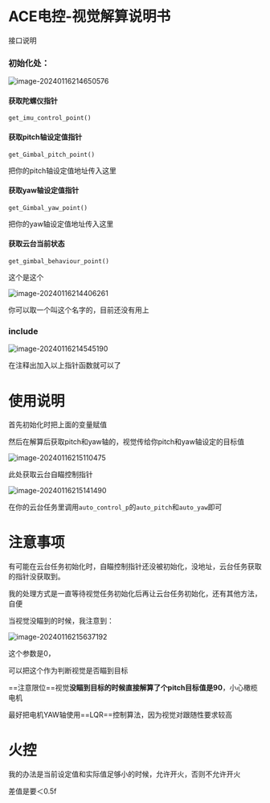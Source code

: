 # ACE电控-视觉解算说明书
接口说明

### 初始化处：

![image-20240116214650576](C:\Users\CAYON2022\AppData\Roaming\Typora\typora-user-images\image-20240116214650576.png)

#### 获取陀螺仪指针

`get_imu_control_point()`

#### 获取pitch轴设定值指针

 `get_Gimbal_pitch_point()`

把你的pitch轴设定值地址传入这里

#### 获取yaw轴设定值指针

`get_Gimbal_yaw_point()`

把你的yaw轴设定值地址传入这里

#### 获取云台当前状态

`get_gimbal_behaviour_point()`

这个是这个

![image-20240116214406261](C:\Users\CAYON2022\AppData\Roaming\Typora\typora-user-images\image-20240116214406261.png)

你可以取一个叫这个名字的，目前还没有用上

### include

![image-20240116214545190](C:\Users\CAYON2022\AppData\Roaming\Typora\typora-user-images\image-20240116214545190.png)

在注释出加入以上指针函数就可以了

# 使用说明

首先初始化时把上面的变量赋值

然后在解算后获取pitch和yaw轴的，视觉传给你pitch和yaw轴设定的目标值

![image-20240116215110475](C:\Users\CAYON2022\AppData\Roaming\Typora\typora-user-images\image-20240116215110475.png)

此处获取云台自瞄控制指针

![image-20240116215141490](C:\Users\CAYON2022\AppData\Roaming\Typora\typora-user-images\image-20240116215141490.png)

在你的云台任务里调用`auto_control_p`的`auto_pitch`和`auto_yaw`即可

# 注意事项

有可能在云台任务初始化时，自瞄控制指针还没被初始化，没地址，云台任务获取的指针没获取到。

我的处理方式是一直等待视觉任务初始化后再让云台任务初始化，还有其他方法，自便

当视觉没瞄到的时候，我注意到：

![image-20240116215637192](C:\Users\CAYON2022\AppData\Roaming\Typora\typora-user-images\image-20240116215637192.png)

这个参数是0，

可以把这个作为判断视觉是否瞄到目标

==注意限位==视觉**没瞄到目标的时候直接解算了个pitch目标值是90**，小心橄榄电机

最好把电机YAW轴使用==LQR==控制算法，因为视觉对跟随性要求较高

# 火控

我的办法是当前设定值和实际值足够小的时候，允许开火，否则不允许开火

差值是要＜0.5f